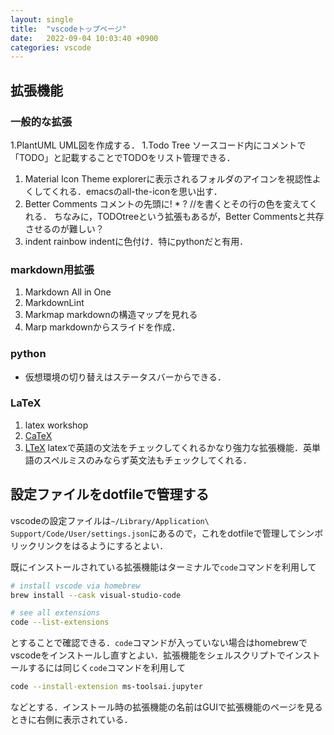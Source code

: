 ```yaml
---
layout: single
title:  "vscodeトップページ"
date:   2022-09-04 10:03:40 +0900
categories: vscode
---
```


## 拡張機能
### 一般的な拡張

1.PlantUML
    UML図を作成する．
1.Todo Tree
    ソースコード内にコメントで「TODO」と記載することでTODOをリスト管理できる．
1. Material Icon Theme
   explorerに表示されるフォルダのアイコンを視認性よくしてくれる．emacsのall-the-iconを思い出す．
1. Better Comments
    コメントの先頭に! * ? //を書くとその行の色を変えてくれる．
	ちなみに，TODOtreeという拡張もあるが，Better Commentsと共存させるのが難しい？
1. indent rainbow
    indentに色付け．特にpythonだと有用．
### markdown用拡張
<!-- https://ics.media/entry/18756/ -->
1. Markdown All in One
1. MarkdownLint
1. Markmap
    markdownの構造マップを見れる
1. Marp
    markdownからスライドを作成．<!--https://qiita.com/tomo_makes/items/aafae4021986553ae1d8 -->

### python

- 仮想環境の切り替えはステータスバーからできる．

### LaTeX

1. latex workshop
1. [CaTeX](https://konn-san.com/articles/2018-11-26-happy-latex-with-catex.html)
1. [LTeX](https://valentjn.github.io/ltex/)
    latexで英語の文法をチェックしてくれるかなり強力な拡張機能．英単語のスペルミスのみならず英文法もチェックしてくれる．

## 設定ファイルをdotfileで管理する

vscodeの設定ファイルは`~/Library/Application\ Support/Code/User/settings.json`にあるので，これをdotfileで管理してシンボリックリンクをはるようにするとよい．

既にインストールされている拡張機能はターミナルで`code`コマンドを利用して

```bash
# install vscode via homebrew
brew install --cask visual-studio-code

# see all extensions
code --list-extensions
```

とすることで確認できる．`code`コマンドが入っていない場合はhomebrewでvscodeをインストールし直すとよい．拡張機能をシェルスクリプトでインストールするには同じく`code`コマンドを利用して

```bash
code --install-extension ms-toolsai.jupyter
```

などとする．インストール時の拡張機能の名前はGUIで拡張機能のページを見るときに右側に表示されている．


<!--
https://omoshiteca.hatenablog.com/entry/2019/10/14/203531
https://atmarkit.itmedia.co.jp/ait/articles/2105/21/news026.html
設定ファイルの場所: https://maku.blog/p/tfq2cnw/
https://ics.media/entry/18756/
https://ics.media/entry/18756/
-->

